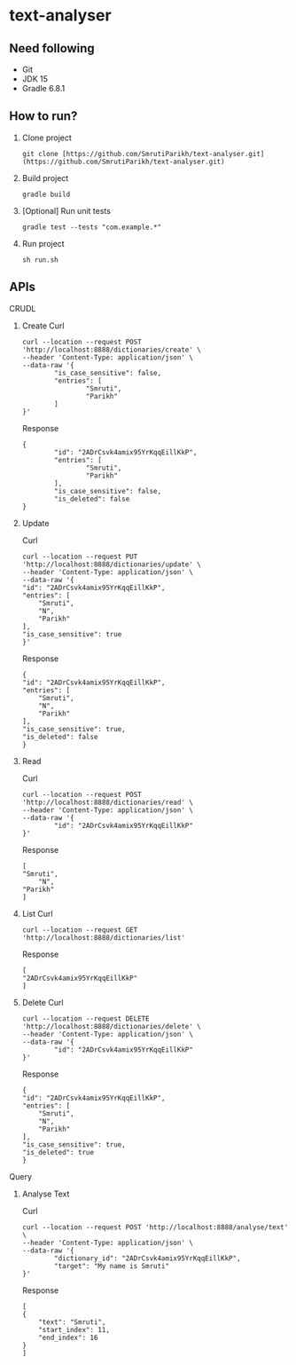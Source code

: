 # text-analyser

## Need following
- Git
- JDK 15
- Gradle 6.8.1 

## How to run?
1. Clone project
	````
	git clone [https://github.com/SmrutiParikh/text-analyser.git](https://github.com/SmrutiParikh/text-analyser.git)
	````
2. Build project
	````
	gradle build
	````
3. [Optional] Run unit tests
	````
	gradle test --tests "com.example.*"   
	````
4. Run project
	````
	sh run.sh   
	````

## APIs

CRUDL
1. Create
	Curl
	````
	curl --location --request POST 'http://localhost:8888/dictionaries/create' \
	--header 'Content-Type: application/json' \
	--data-raw '{
			"is_case_sensitive": false,
			"entries": [
					"Smruti",
					"Parikh"
			]
	}'
	````

	Response
	````
	{
			"id": "2ADrCsvk4amix95YrKqqEillKkP",
			"entries": [
					"Smruti",
					"Parikh"
			],
			"is_case_sensitive": false,
			"is_deleted": false
	}
	````

2. Update
	
	Curl
	````
	curl --location --request PUT 'http://localhost:8888/dictionaries/update' \
	--header 'Content-Type: application/json' \
	--data-raw '{
    "id": "2ADrCsvk4amix95YrKqqEillKkP",
    "entries": [
        "Smruti",
        "N",
        "Parikh"
    ],
    "is_case_sensitive": true
	}'
	````
	
	Response
	````
	{
    "id": "2ADrCsvk4amix95YrKqqEillKkP",
    "entries": [
        "Smruti",
        "N",
        "Parikh"
    ],
    "is_case_sensitive": true,
    "is_deleted": false
	}
	````
	
3. Read

	Curl
	````
	curl --location --request POST 'http://localhost:8888/dictionaries/read' \
	--header 'Content-Type: application/json' \
	--data-raw '{
			"id": "2ADrCsvk4amix95YrKqqEillKkP"
	}'
	````
	
	Response
	````
	[
    "Smruti",
		"N",
    "Parikh"
	]
	````

4. List
	Curl
	````
	curl --location --request GET 'http://localhost:8888/dictionaries/list'
	````
	
	Response
	````
	[
    "2ADrCsvk4amix95YrKqqEillKkP"
	]
	````

5. Delete
	Curl
	````
	curl --location --request DELETE 'http://localhost:8888/dictionaries/delete' \
	--header 'Content-Type: application/json' \
	--data-raw '{
			"id": "2ADrCsvk4amix95YrKqqEillKkP"
	}'
	````
	
	Response
	````
	{
    "id": "2ADrCsvk4amix95YrKqqEillKkP",
    "entries": [
        "Smruti",
        "N",
        "Parikh"
    ],
    "is_case_sensitive": true,
    "is_deleted": true
	}
	````

Query
1. Analyse Text

	Curl
	````
	curl --location --request POST 'http://localhost:8888/analyse/text' \
	--header 'Content-Type: application/json' \
	--data-raw '{
			"dictionary_id": "2ADrCsvk4amix95YrKqqEillKkP",
			"target": "My name is Smruti"
	}'
	````
	
	Response
	````
	[
    {
        "text": "Smruti",
        "start_index": 11,
        "end_index": 16
    }
	]
	````
